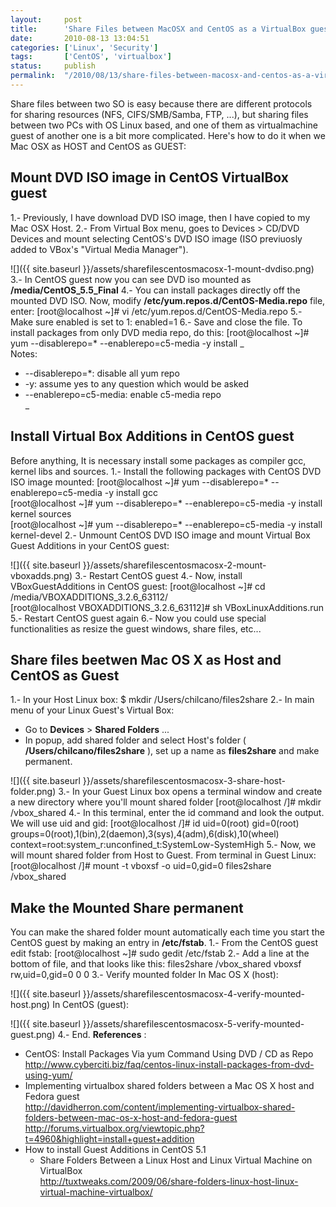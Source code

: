 ```yaml
---
layout:     post
title:      'Share Files between MacOSX and CentOS as a VirtualBox guest'
date:       2010-08-13 13:04:51
categories: ['Linux', 'Security']
tags:       ['CentOS', 'virtualbox']
status:     publish 
permalink:  "/2010/08/13/share-files-between-macosx-and-centos-as-a-virtualbox-guest/"
---
```

Share files between two SO is easy because there are different protocols for sharing resources (NFS, CIFS/SMB/Samba, FTP, ...), but sharing files between two PCs with OS Linux based, and one of them as virtualmachine guest of another one is a bit more complicated. Here's how to do it when we Mac OSX as HOST and CentOS as GUEST:

<!-- more -->


## Mount DVD ISO image in CentOS VirtualBox guest
1.- Previously, I have download DVD ISO image, then I have copied to my Mac OSX Host.
2.- From Virtual Box menu, goes to Devices > CD/DVD Devices and mount selecting CentOS's DVD ISO image (ISO previuosly added to VBox's "Virtual Media Manager").

![]({{ site.baseurl }}/assets/sharefilescentosmacosx-1-mount-dvdiso.png)
3.- In CentOS guest now you can see DVD iso mounted as **/media/CentOS_5.5_Final**
4.- You can install packages directly off the mounted DVD ISO. Now, modify **/etc/yum.repos.d/CentOS-Media.repo** file, enter:
    [root@localhost ~]# vi /etc/yum.repos.d/CentOS-Media.repo
5.- Make sure enabled is set to 1:
    enabled=1
6.- Save and close the file. To install packages from only DVD media repo, do this:
    [root@localhost ~]# yum --disablerepo=\* --enablerepo=c5-media -y install <package-name>
 _  
Notes:  
* --disablerepo=*: disable all yum repo  
* -y: assume yes to any question which would be asked  
* --enablerepo=c5-media: enable c5-media repo  
_

## Install Virtual Box Additions in CentOS guest
Before anything, It is necessary install some packages as compiler gcc, kernel libs and sources.
1.- Install the following packages with CentOS DVD ISO image mounted:
    [root@localhost ~]# yum --disablerepo=\* --enablerepo=c5-media -y install gcc  
    [root@localhost ~]# yum --disablerepo=\* --enablerepo=c5-media -y install kernel sources  
    [root@localhost ~]# yum --disablerepo=\* --enablerepo=c5-media -y install kernel-devel
2.- Unmount CentOS DVD ISO image and mount Virtual Box Guest Additions in your CentOS guest:

![]({{ site.baseurl }}/assets/sharefilescentosmacosx-2-mount-vboxadds.png)
3.- Restart CentOS guest
4.- Now, install VBoxGuestAdditions in CentOS guest:
    [root@localhost ~]# cd /media/VBOXADDITIONS_3.2.6_63112/  
    [root@localhost VBOXADDITIONS_3.2.6_63112]# sh VBoxLinuxAdditions.run
5.- Restart CentOS guest again
6.- Now you could use special functionalities as resize the guest windows, share files, etc...

## Share files beetwen Mac OS X as Host and CentOS as Guest
1.- In your Host Linux box:
    $ mkdir /Users/chilcano/files2share
2.- In main menu of your Linux Guest's Virtual Box:
  * Go to **Devices** > **Shared Folders** ...
  * In popup, add shared folder and select Host's folder ( **/Users/chilcano/files2share** ), set up a name as **files2share** and make permanent.

![]({{ site.baseurl }}/assets/sharefilescentosmacosx-3-share-host-folder.png)
3.- In your Guest Linux box opens a terminal window and create a new directory where you'll mount shared folder
    [root@localhost /]# mkdir /vbox_shared
4.- In this terminal, enter the id command and look the output. We will use uid and gid:
    [root@localhost /]# id
    uid=0(root) gid=0(root) groups=0(root),1(bin),2(daemon),3(sys),4(adm),6(disk),10(wheel) context=root:system_r:unconfined_t:SystemLow-SystemHigh
5.- Now, we will mount shared folder from Host to Guest. From terminal in Guest Linux:
    [root@localhost /]# mount -t vboxsf -o uid=0,gid=0 files2share /vbox_shared

## Make the Mounted Share permanent
You can make the shared folder mount automatically each time you start the CentOS guest by making an entry in **/etc/fstab**.
1.- From the CentOS guest edit fstab:
    [root@localhost ~]# sudo gedit /etc/fstab
2.- Add a line at the bottom of file, and that looks like this:
    files2share    /vbox_shared    vboxsf  rw,uid=0,gid=0  0   0
3.- Verify mounted folder
In Mac OS X (host):  

![]({{ site.baseurl }}/assets/sharefilescentosmacosx-4-verify-mounted-host.png)
In CentOS (guest):  

![]({{ site.baseurl }}/assets/sharefilescentosmacosx-5-verify-mounted-guest.png)
4.- End.
**References** :
  * CentOS: Install Packages Via yum Command Using DVD / CD as Repo  
http://www.cyberciti.biz/faq/centos-linux-install-packages-from-dvd-using-yum/
  * Implementing virtualbox shared folders between a Mac OS X host and Fedora guest  
http://davidherron.com/content/implementing-virtualbox-shared-folders-between-mac-os-x-host-and-fedora-guest
http://forums.virtualbox.org/viewtopic.php?t=4960&highlight=install+guest+addition  
* How to install Guest Additions in CentOS 5.1
  * Share Folders Between a Linux Host and Linux Virtual Machine on VirtualBox  
http://tuxtweaks.com/2009/06/share-folders-linux-host-linux-virtual-machine-virtualbox/
